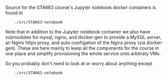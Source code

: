 Source for the STA663 course's Jupyter notebook docker 
containers is found in

```
    ./src/STA663-notebook
```

Note that in addition to the Jupyter notebook container we
also have submodules for mysql, nginx, and docker-gen to
provide a MySQL server, an Nginx https proxy, and auto-configation
of the Nginx proxy (via docker-gen). These are here mainly to 
keep all the components for the course in one place and simplify
provisioning the whole service onto arbitraty VMs.

So you probably don't need to look at or worry about anything except

```
    ./src/STA663-notebook
```

